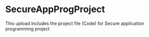 # SecureAppProgProject
This upload includes the project file (Code) for Secure application programming project
